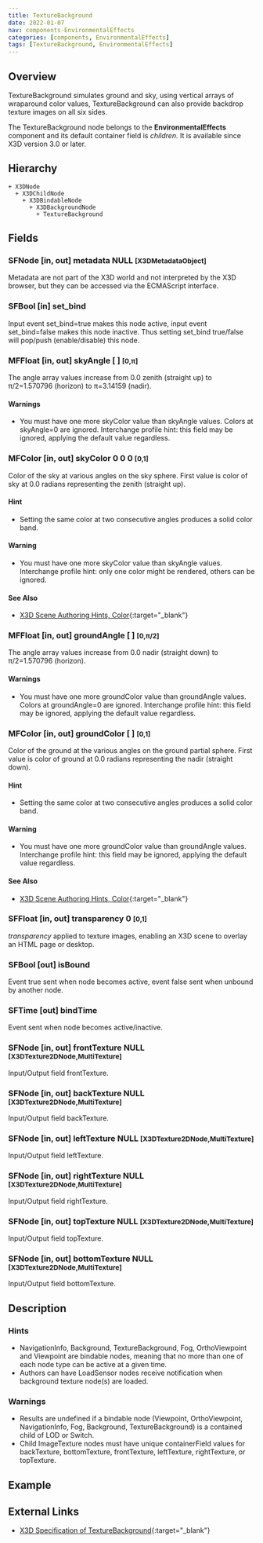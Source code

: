 ```yaml
---
title: TextureBackground
date: 2022-01-07
nav: components-EnvironmentalEffects
categories: [components, EnvironmentalEffects]
tags: [TextureBackground, EnvironmentalEffects]
---
```

<style>
.post h3 {
  word-spacing: 0.2em;
}
</style>

## Overview

TextureBackground simulates ground and sky, using vertical arrays of wraparound color values, TextureBackground can also provide backdrop texture images on all six sides.

The TextureBackground node belongs to the **EnvironmentalEffects** component and its default container field is *children.* It is available since X3D version 3.0 or later.

## Hierarchy

```
+ X3DNode
  + X3DChildNode
    + X3DBindableNode
      + X3DBackgroundNode
        + TextureBackground
```

## Fields

### SFNode [in, out] **metadata** NULL <small>[X3DMetadataObject]</small>

Metadata are not part of the X3D world and not interpreted by the X3D browser, but they can be accessed via the ECMAScript interface.

### SFBool [in] **set_bind**

Input event set_bind=true makes this node active, input event set_bind=false makes this node inactive. Thus setting set_bind true/false will pop/push (enable/disable) this node.

### MFFloat [in, out] **skyAngle** [ ] <small>[0,π]</small>

The angle array values increase from 0.0 zenith (straight up) to π/2=1.570796 (horizon) to π=3.14159 (nadir).

#### Warnings

- You must have one more skyColor value than skyAngle values. Colors at skyAngle=0 are ignored. Interchange profile hint: this field may be ignored, applying the default value regardless.

### MFColor [in, out] **skyColor** 0 0 0 <small>[0,1]</small>

Color of the sky at various angles on the sky sphere. First value is color of sky at 0.0 radians representing the zenith (straight up).

#### Hint

- Setting the same color at two consecutive angles produces a solid color band.

#### Warning

- You must have one more skyColor value than skyAngle values. Interchange profile hint: only one color might be rendered, others can be ignored.

#### See Also

- [X3D Scene Authoring Hints, Color](https://www.web3d.org/x3d/content/examples/X3dSceneAuthoringHints.html#Color){:target="_blank"}

### MFFloat [in, out] **groundAngle** [ ] <small>[0,π/2]</small>

The angle array values increase from 0.0 nadir (straight down) to π/2=1.570796 (horizon).

#### Warnings

- You must have one more groundColor value than groundAngle values. Colors at groundAngle=0 are ignored. Interchange profile hint: this field may be ignored, applying the default value regardless.

### MFColor [in, out] **groundColor** [ ] <small>[0,1]</small>

Color of the ground at the various angles on the ground partial sphere. First value is color of ground at 0.0 radians representing the nadir (straight down).

#### Hint

- Setting the same color at two consecutive angles produces a solid color band.

#### Warning

- You must have one more groundColor value than groundAngle values. Interchange profile hint: this field may be ignored, applying the default value regardless.

#### See Also

- [X3D Scene Authoring Hints, Color](https://www.web3d.org/x3d/content/examples/X3dSceneAuthoringHints.html#Color){:target="_blank"}

### SFFloat [in, out] **transparency** 0 <small>[0,1]</small>

*transparency* applied to texture images, enabling an X3D scene to overlay an HTML page or desktop.

### SFBool [out] **isBound**

Event true sent when node becomes active, event false sent when unbound by another node.

### SFTime [out] **bindTime**

Event sent when node becomes active/inactive.

### SFNode [in, out] **frontTexture** NULL <small>[X3DTexture2DNode,MultiTexture]</small>

Input/Output field frontTexture.

### SFNode [in, out] **backTexture** NULL <small>[X3DTexture2DNode,MultiTexture]</small>

Input/Output field backTexture.

### SFNode [in, out] **leftTexture** NULL <small>[X3DTexture2DNode,MultiTexture]</small>

Input/Output field leftTexture.

### SFNode [in, out] **rightTexture** NULL <small>[X3DTexture2DNode,MultiTexture]</small>

Input/Output field rightTexture.

### SFNode [in, out] **topTexture** NULL <small>[X3DTexture2DNode,MultiTexture]</small>

Input/Output field topTexture.

### SFNode [in, out] **bottomTexture** NULL <small>[X3DTexture2DNode,MultiTexture]</small>

Input/Output field bottomTexture.

## Description

### Hints

- NavigationInfo, Background, TextureBackground, Fog, OrthoViewpoint and Viewpoint are bindable nodes, meaning that no more than one of each node type can be active at a given time.
- Authors can have LoadSensor nodes receive notification when background texture node(s) are loaded.

### Warnings

- Results are undefined if a bindable node (Viewpoint, OrthoViewpoint, NavigationInfo, Fog, Background, TextureBackground) is a contained child of LOD or Switch.
- Child ImageTexture nodes must have unique containerField values for backTexture, bottomTexture, frontTexture, leftTexture, rightTexture, or topTexture.

## Example

<x3d-canvas src="https://create3000.github.io/media/examples/EnvironmentalEffects/TextureBackground/TextureBackground.x3d" update="auto"></x3d-canvas>

## External Links

- [X3D Specification of TextureBackground](https://www.web3d.org/documents/specifications/19775-1/V4.0/Part01/components/environmentalEffects.html#TextureBackground){:target="_blank"}
